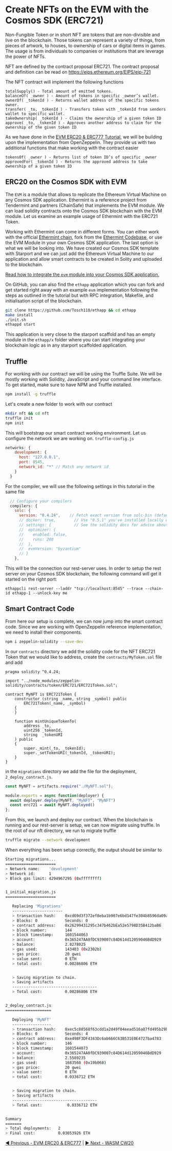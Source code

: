 # Create NFTs on the EVM with the Cosmos SDK (ERC721)

Non-Fungible Token or in short NFT are tokens that are non-divisible and live on the blockchain. Those tokens can represent a variety of things, from pieces of artwork, to houses, to ownership of cars or digital items in games. The usage is from individuals to companies or institutions that are leverage the power of NFTs. 

NFT are defined by the contract proposal ERC721. The contract proposal and definition can be read on https://eips.ethereum.org/EIPS/eip-721 

The NFT contract will implement the following functions

```
totalSupply() - Total amount of emitted tokens.
balanceOf( _owner ) - Amount of tokens in specific _owner’s wallet.
ownerOf( _tokenId ) - Returns wallet address of the specific tokens owner.
transfer( _to, _tokenId ) - Transfers token with _tokenId from senders wallet to specific wallet.
takeOwnership( _tokenId ) - Claims the ownership of a given token ID
approve( _to, _tokenId ) - Approves another address to claim for the ownership of the given token ID
```

As we have done in the [EVM ERC20 & ERC777 Tutorial](../../04_usecases/02_erc20/02_erc20.md), we will be building upon the implementation from OpenZeppelin. They provide us with two additional functions that make working with the contract easier

```
tokensOf( _owner ) - Returns list of token ID’s of specific _owner
approvedFor( _tokenId ) - Returns the approved address to take ownership of a given token ID
```

## ERC20 on the Cosmos SDK with EVM

The `EVM` is a module that allows to replicate the Ethereum Virtual Machine on any Cosmos SDK application. Ethermint is a reference project from Tendermint and partners (ChainSafe) that implements the EVM module. We can load solidity contracts onto the Cosmos SDK blockchain with the EVM module. Let us examine an example usage of Ethermint with the ERC721 Token.

Working with Ethermint can come in different forms. You can either work with the official [Ethermint chain](https://ethermint.zone/), fork from the [Ethermint Codebase](https://github.com/ChainSafe/ethermint), or use the EVM Module in your own Cosmos SDK application. The last option is what we will be looking into. We have created our Cosmos SDK template with Starport and we can just add the Ethereum Virtual Machine to our application and allow smart contracts to be created in Solity and uploaded to the blockchain.

[Read how to integrate the `evm` module into your Cosmos SDK application.](05_extras/05_01_cosmos_entermint/05_01_cosmos_ethermint.md)

On GitHub, you can also find the `ethapp` application which you can fork and get started right away with an example `evm` implementation following the steps as outlined in the tutorial but with RPC integration, Makefile, and initialisation script of the blockchain.

```bash
git clone https://github.com/Tosch110/ethapp && cd ethapp
make install
./init.sh
ethappd start
```

This application is very close to the starport scaffold and has an empty module in the `ethapp/x` folder where you can start integrating your blockchain logic as in any starport scaffolded application.

## Truffle

For working with our contract we will be using the Truffle Suite. We will be mostly working with Solidity, JavaScript and your command line interface. To get started, make sure to have NPM and Truffle installed.

```bash
npm install -g truffle
```

Let's create a new folder to work with our contract

```bash
mkdir nft && cd nft
truffle init
npm init
```

This will bootstrap our smart contract working environment. Let us configure the network we are working on.
`truffle-config.js`

```javascript
networks: {
    development: {
      host: "127.0.0.1",
      port: 8545,
      network_id: "*" // Match any network id
    }
  }
```

For the compiler, we will use the following settings in this tutorial in the same file

```javascript
  // Configure your compilers
  compilers: {
    solc: {
      version: "0.4.24",    // Fetch exact version from solc-bin (default: truffle's version)
      // docker: true,        // Use "0.5.1" you've installed locally with docker (default: false)
      // settings: {          // See the solidity docs for advice about optimization and evmVersion
      //  optimizer: {
      //    enabled: false,
      //    runs: 200
      //  },
      //  evmVersion: "byzantium"
      // }
    },
```

This will be the connection our rest-server uses. In order to setup the rest server on your Cosmos SDK blockchain, the following command will get it started on the right port:

`ethappcli rest-server --laddr "tcp://localhost:8545" --trace --chain-id ethapp-1 --unlock-key me`

## Smart Contract Code

From here our setup is complete, we can now jump into the smart contract code. Since we are working with OpenZeppelin reference implementation, we need to install their components.

```bash
npm i zeppelin-solidity --save-dev
```

In our `contracts` directory we add the solidity code for the NFT ERC721 Token that we would like to address, create the `contracts/MyToken.sol` file and add

```solidity
pragma solidity ^0.4.24;

import "../node_modules/zeppelin-solidity/contracts/token/ERC721/ERC721Token.sol";

contract MyNFT is ERC721Token {
    constructor (string _name, string _symbol) public
        ERC721Token(_name, _symbol)
    {
    }

    function mintUniqueTokenTo(
        address _to,
        uint256 _tokenId,
        string  _tokenURI
    ) public
    {
        super._mint(_to, _tokenId);
        super._setTokenURI(_tokenId, _tokenURI);
    }
}
```

in the `migrations` directory we add the file for the deployment, `2_deploy_contract.js`.

```javascript
const MyNFT = artifacts.require("./MyNFT.sol");

module.exports = async function(deployer) {
  await deployer.deploy(MyNFT, "MyNFT", "MyNFT")
  const erc721 = await MyNFT.deployed()
};
```

From this, we launch and deploy our contract. When the blockchain is running and our rest-server is setup, we can now migrate using truffle. 
In the root of our nft directory, we run to migrate truffle

```bash
truffle migrate --network development
```

When everything has been setup correctly, the output should be similar to

```bash
Starting migrations...
======================
> Network name:    'development'
> Network id:      1
> Block gas limit: 4294967295 (0xffffffff)


1_initial_migration.js
======================

   Replacing 'Migrations'
   ----------------------
   > transaction hash:    0xcd69d3f372ef8eba1b907e6bd147fe304b8596da09a5401a7ddaca8d61954983
   > Blocks: 0            Seconds: 0
   > contract address:    0x26299431295c347b462bEa52e5798D35B412baB6
   > block number:        144
   > block timestamp:     1601544063
   > account:             0x365247AA0fDC939007c84D614d12059046BdD929
   > balance:             2.8278025
   > gas used:            143403 (0x2302b)
   > gas price:           20 gwei
   > value sent:          0 ETH
   > total cost:          0.00286806 ETH


   > Saving migration to chain.
   > Saving artifacts
   -------------------------------------
   > Total cost:          0.00286806 ETH


2_deploy_contract.js
====================

   Deploying 'MyNFT'
   -----------------
   > transaction hash:    0xec5c88568f63cdd1a2d49f04eead516a87fd495b29b161b05f8f9019a511274c
   > Blocks: 0            Seconds: 4
   > contract address:    0xe498F3DF4343Dc6ab666C63B531E0E4727ba4783
   > block number:        146
   > block timestamp:     1601544073
   > account:             0x365247AA0fDC939007c84D614d12059046BdD929
   > balance:             2.5589235
   > gas used:            1683560 (0x19b068)
   > gas price:           20 gwei
   > value sent:          0 ETH
   > total cost:          0.0336712 ETH


   > Saving migration to chain.
   > Saving artifacts
   -------------------------------------
   > Total cost:           0.0336712 ETH


Summary
=======
> Total deployments:   2
> Final cost:          0.03653926 ETH
```

[◀️ Previous - EVM ERC20 & ERC777](../../04%Use%20cases/02_erc20/02_erc20.md) | [▶️ Next - WASM CW20](../../04%20Use%20cases/04_cw20/04_cw20.md)  
